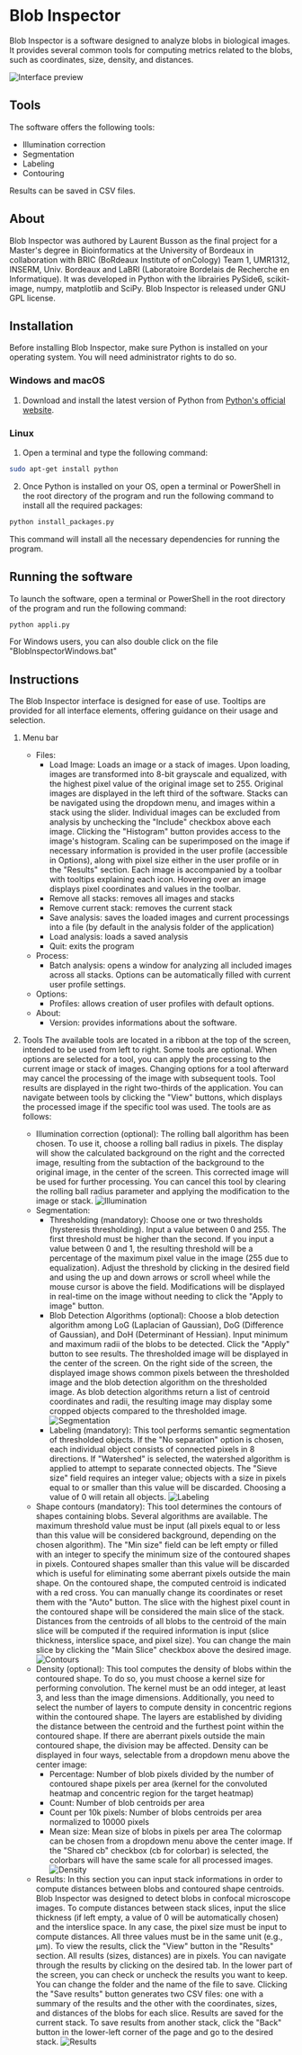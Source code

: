 # Blob Inspector

Blob Inspector is a software designed to analyze blobs in biological images. It provides several common tools
for computing metrics related to the blobs, such as coordinates, size, density, and distances.

![Interface preview](/resources/images/app_image.png)

## Tools

The software offers the following tools:
- Illumination correction
- Segmentation
- Labeling
- Contouring

Results can be saved in CSV files.

## About

Blob Inspector was authored by Laurent Busson as the final project for a Master's degree in Bioinformatics at
the University of Bordeaux in collaboration with BRIC (BoRdeaux Institute of onCology) Team 1, UMR1312, INSERM,
Univ. Bordeaux and LaBRI (Laboratoire Bordelais de Recherche en Informatique).
It was developed in Python with the librairies PySide6, scikit-image, numpy, matplotlib and SciPy.
Blob Inspector is released under GNU GPL license.

## Installation

Before installing Blob Inspector, make sure Python is installed on your operating system. You will need
administrator rights to do so.

### Windows and macOS
1. Download and install the latest version of Python from [Python's official website](https://www.python.org/).
   
### Linux
1. Open a terminal and type the following command:
```bash
sudo apt-get install python
```

2. Once Python is installed on your OS, open a terminal or PowerShell in the root directory of
the program and run the following command to install all the required packages:
```bash
python install_packages.py
```
This command will install all the necessary dependencies for running the program.

## Running the software

To launch the software, open a terminal or PowerShell in the root directory of the program and 
run the following command:
```bash
python appli.py
```

For Windows users, you can also double click on the file "BlobInspectorWindows.bat"

## Instructions
The Blob Inspector interface is designed for ease of use. Tooltips are provided for all interface
elements, offering guidance on their usage and selection.

1. Menu bar
    - Files:
        - Load Image: Loads an image or a stack of images. Upon loading, images are transformed into
        8-bit grayscale and equalized, with the highest pixel value of the original image set to 255.
        Original images are displayed in the left third of the software. Stacks can be navigated using
        the dropdown menu, and images within a stack using the slider. Individual images can be excluded
        from analysis by unchecking the "Include" checkbox above each image. Clicking the "Histogram"
        button provides access to the image's histogram. Scaling can be superimposed on the image if
        necessary information is provided in the user profile (accessible in Options), along with pixel
        size either in the user profile or in the "Results" section. Each image is accompanied by a
        toolbar with tooltips explaining each icon. Hovering over an image displays pixel coordinates
        and values in the toolbar.
        - Remove all stacks: removes all images and stacks
        - Remove current stack: removes the current stack
        - Save analysis: saves the loaded images and current processings into a file (by default in the
        analysis folder of the application)
        - Load analysis: loads a saved analysis
        - Quit: exits the program
    - Process:
        - Batch analysis: opens a window for analyzing all included images across all stacks. Options
        can be automatically filled with current user profile settings.
    - Options:
        - Profiles: allows creation of user profiles with default options.
    - About:
        - Version: provides informations about the software.

2. Tools
    The available tools are located in a ribbon at the top of the screen, intended to be used from left
    to right. Some tools are optional. When options are selected for a tool, you can apply the processing
    to the current image or stack of images. Changing options for a tool afterward may cancel the processing
    of the image with subsequent tools. Tool results are displayed in the right two-thirds of the application.
    You can navigate between tools by clicking the "View" buttons, which displays the processed image if the
    specific tool was used. The tools are as follows:
    - Illumination correction (optional):
    The rolling ball algorithm has been chosen. To use it, choose a rolling ball radius in pixels. The display
    will show the calculated background on the right and the corrected image, resulting from the subtaction of
    the background to the original image, in the center of the screen. This corrected image will be used for
    further processing. You can cancel this tool by clearing the rolling ball radius parameter and applying
    the modification to the image or stack.
    ![Illumination](/resources/images/GUI_illumination.png)
    - Segmentation:
        - Thresholding (mandatory): Choose one or two thresholds (hysteresis thresholding). Input a value
        between 0 and 255. The first threshold must be higher than the second. If you input a value between
        0 and 1, the resulting threshold will be a percentage of the maximum pixel value in the image
        (255 due to equalization). Adjust the threshold by clicking in the desired field and using the up and
        down arrows or scroll wheel while the mouse cursor is above the field. Modifications will be displayed
        in real-time on the image without needing to click the "Apply to image" button.
        - Blob Detection Algorithms (optional): Choose a blob detection algorithm among LoG (Laplacian of
        Gaussian), DoG (Difference of Gaussian), and DoH (Determinant of Hessian). Input minimum and maximum
        radii of the blobs to be detected. Click the "Apply" button to see results. The thresholded image will
        be displayed in the center of the screen. On the right side of the screen, the displayed image shows
        common pixels between the thresholded image and the blob detection algorithm on the thresholded image.
        As blob detection algorithms return a list of centroid coordinates and radii, the resulting image may
        display some cropped objects compared to the thresholded image.
    ![Segmentation](/resources/images/GUI_segmentation.png)
        - Labeling (mandatory): This tool performs semantic segmentation of thresholded objects. If the
        "No separation" option is chosen, each individual object consists of connected pixels in 8 directions.
        If "Watershed" is selected, the watershed algorithm is applied to attempt to separate connected objects.
        The "Sieve size" field requires an integer value; objects with a size in pixels equal to or smaller than
        this value will be discarded. Choosing a value of 0 will retain all objects.
    ![Labeling](/resources/images/GUI_labeling.png)
    - Shape contours (mandatory):
    This tool determines the contours of shapes containing blobs. Several algorithms are available. The maximum
    threshold value must be input (all pixels equal to or less than this value will be considered background,
    depending on the chosen algorithm). The "Min size" field can be left empty or filled with an integer to
    specify the minimum size of the contoured shapes in pixels. Contoured shapes smaller than this value will
    be discarded which is useful for eliminating some aberrant pixels outside the main shape. On the contoured
    shape, the computed centroid is indicated with a red cross. You can manually change its coordinates or reset
    them with the "Auto" button. The slice with the highest pixel count in the contoured shape will be considered
    the main slice of the stack. Distances from the centroids of all blobs to the centroid of the main slice will
    be computed if the required information is input (slice thickness, interslice space, and pixel size). You can
    change the main slice by clicking the "Main Slice" checkbox above the desired image.
    ![Contours](/resources/images/GUI_contours.png)
    - Density (optional):
    This tool computes the density of blobs within the contoured shape. To do so, you must choose a kernel size
    for performing convolution. The kernel must be an odd integer, at least 3, and less than the image dimensions.
    Additionally, you need to select the number of layers to compute density in concentric regions within the
    contoured shape. The layers are established by dividing the distance between the centroid and the furthest
    point within the contoured shape. If there are aberrant pixels outside the main contoured shape, the division
    may be affected.  Density can be displayed in four ways, selectable from a dropdown menu above the center image:
        - Percentage: Number of blob pixels divided by the number of contoured shape pixels per area (kernel for
        the convoluted heatmap and concentric region for the target heatmap)
        - Count: Number of blob centroids per area
        - Count per 10k pixels: Number of blobs centroids per area normalized to 10000 pixels
        - Mean size: Mean size of blobs in pixels per area
    The colormap can be chosen from a dropdown menu above the center image. If the "Shared cb" checkbox (cb for
    colorbar) is selected, the colorbars will have the same scale for all processed images.
    ![Density](/resources/images/GUI_density.png)
    - Results:
    In this section you can input stack informations in order to compute distances between blobs and contoured
    shape centroids. Blob Inspector was designed to detect blobs in confocal microscope images.
    To compute distances between stack slices, input the slice thickness (if left empty, a value of 0 will be
    automatically chosen) and the interslice space. In any case, the pixel size must be input to compute distances.
    All three values must be in the same unit (e.g., µm).
    To view the results, click the "View" button in the "Results" section. All results (sizes, distances) are in
    pixels. You can navigate through the results by clicking on the desired tab. In the lower part of the screen,
    you can check or uncheck the results you want to keep. You can change the folder and the name of the file to
    save. Clicking the "Save results" button generates two CSV files: one with a summary of the results and the
    other with the coordinates, sizes, and distances of the blobs for each slice. Results are saved for the current
    stack. To save results from another stack, click the "Back" button in the lower-left corner of the page and go
    to the desired stack.
    ![Results](/resources/images/GUI_results.png)

